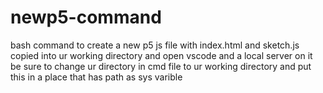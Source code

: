 # newp5-command
bash command to create a new p5 js file with index.html and sketch.js copied into ur working directory and open vscode and a local server on it
be sure to change ur directory in cmd file to ur working directory and put this in a place that has path as sys varible
